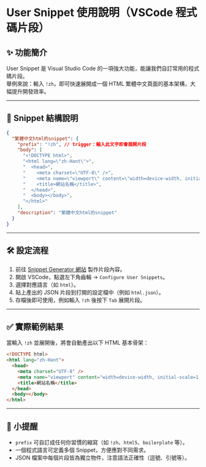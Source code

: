 
# User Snippet 使用說明（VSCode 程式碼片段）

## ✨ 功能簡介

User Snippet 是 Visual Studio Code 的一項強大功能，能讓我們自訂常用的程式碼片段。  
舉例來說：輸入 `!zh`，即可快速展開成一個 HTML 繁體中文頁面的基本架構，大幅提升開發效率。

---

## 🧩 Snippet 結構說明

```json
{
  "繁體中文html的snippet": {
    "prefix": "!zh", // trigger：輸入此文字即會展開片段
    "body": [
      "<!DOCTYPE html>",
      "<html lang=\"zh-Hant\">",
      "  <head>",
      "    <meta charset=\"UTF-8\" />",
      "    <meta name=\"viewport\" content=\"width=device-width, initial-scale=1.0\" />",
      "    <title>網站名稱</title>",
      "  </head>",
      "  <body></body>",
      "</html>"
    ],
    "description": "繁體中文html的snippet"
  }
}
````

---

## 🛠 設定流程

1. 前往 [Snippet Generator 網站](https://snippet-generator.app/) 製作片段內容。
2. 開啟 VSCode，點選左下角齒輪 → `Configure User Snippets`。
3. 選擇對應語言（如 `html`）。
4. 貼上產出的 JSON 片段到打開的設定檔中（例如 `html.json`）。
5. 存檔後即可使用，例如輸入 `!zh` 後按下 `Tab` 展開片段。

---

## ✅ 實際範例結果

當輸入 `!zh` 並展開後，將會自動產出以下 HTML 基本骨架：

```html
<!DOCTYPE html>
<html lang="zh-Hant">
  <head>
    <meta charset="UTF-8" />
    <meta name="viewport" content="width=device-width, initial-scale=1.0" />
    <title>網站名稱</title>
  </head>
  <body></body>
</html>
```

---

## 📌 小提醒

* `prefix` 可自訂成任何你習慣的縮寫（如 `!zh`、`html5`、`boilerplate` 等）。
* 一個程式語言可定義多個 Snippet，方便應對不同需求。
* JSON 檔案中每個片段皆為獨立物件，注意語法正確性（逗號、引號等）。


